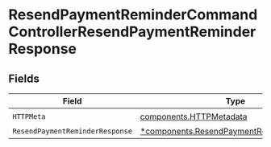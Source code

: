 # ResendPaymentReminderCommandControllerResendPaymentReminderResponse


## Fields

| Field                                                                                                 | Type                                                                                                  | Required                                                                                              | Description                                                                                           |
| ----------------------------------------------------------------------------------------------------- | ----------------------------------------------------------------------------------------------------- | ----------------------------------------------------------------------------------------------------- | ----------------------------------------------------------------------------------------------------- |
| `HTTPMeta`                                                                                            | [components.HTTPMetadata](../../models/components/httpmetadata.md)                                    | :heavy_check_mark:                                                                                    | N/A                                                                                                   |
| `ResendPaymentReminderResponse`                                                                       | [*components.ResendPaymentReminderResponse](../../models/components/resendpaymentreminderresponse.md) | :heavy_minus_sign:                                                                                    | N/A                                                                                                   |